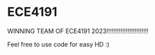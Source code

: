 # ECE4191
WINNING TEAM OF ECE4191 2023!!!!!!!!!!!!!!!!!!!!!!!!

Feel free to use code for easy HD :)

